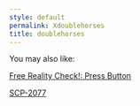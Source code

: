 ```yaml
---
style: default
permalink: Xdoublehorses
title: doublehorses
---
```

You may also like:

[Free Reality Check!: Press Button](http://scp-wiki.net/free-reality-check-press-button)

[SCP-2077](http://scp-wiki.net/scp-2077)
